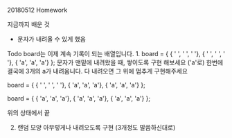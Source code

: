 20180512 Homework

지금까지 배운 것
 - 문자가 내려올 수 있게 했음

Todo
board는 이제 계속 기록이 되는 배열입니다.
1.
board = { { ' ', ' ', ' '},
          { ' ', ' ', ' '},
          { 'a', 'a', 'a'} };
문자가 맨밑에 내려왔을 때, 쌓이도록 구현 해보세요 ('a'로)
한번에 결국에 3개의 a가 내려옴니다.
다 내려오면 그 위에 멈추게 구현해주세요

board = { { ' ', ' ', ' '},
          { 'a', 'a', 'a'},
          { 'a', 'a', 'a'} };


board = { { 'a', 'a', 'a'},
          { 'a', 'a', 'a'},
          { 'a', 'a', 'a'} };

위의 상태에서 끝

2. 랜덤 모양 아무렇게나 내려오도록 구현 (3개정도 말씀하신대로)

